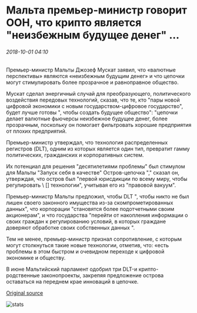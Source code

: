 # Мальта премьер-министр говорит ООН, что крипто является "неизбежным будущее денег" ...

###### 2018-10-01 04:10

Премьер-министр Мальты Джозеф Мускат заявил, что «валютные перспективы» являются «неизбежным будущим денег» и что цепочки могут стимулировать более прозрачное и равноправное общество.

Мускат сделал энергичный случай для преобразующего, политического воздействия передовых технологий, сказав, что те, кто "пары новой цифровой экономики с новым государством-цифровое государство", будет лучше готовы ", чтобы создать будущее общество": "цепочки делает валютные фьючерсы неизбежное будущее денег, более прозрачным, поскольку он помогает фильтровать хорошие предприятия от плохих предприятий.

Премьер-министр утверждал, что технология распределенных регистров (DLT), одним из которых является один тип, превратит гамму политических, гражданских и корпоративных систем.

Их потенциал для решения "десятилетиями проблемы" был стимулом для Мальты "Запуск себя в качестве" Остров-цепочка "," сказал он, утверждая, что остров был "первой юрисдикции по всему миру, чтобы регулировать \ [\] технологии", учитывая его из "правовой вакуум".

Премьер-министр Мальты предложил, чтобы DLT ", чтобы никто не был лишен своего законного имущества из-за скомпрометированных данных", что корпорации "становятся более подотчетными своим акционерам", и что государства "перейти от накопления информации о своих граждан к регулированию условий, в которых граждане доверяют обработке своих собственных данных ".

Тем не менее, премьер-министр признал сопротивление, с которым могут столкнуться такие новые технологии, отметив, что: «есть проблемы в этом быстром и очевидном переходе к цифровой экономике и обществу.

В июне Мальтийский парламент одобрил три DLT-и крипто-родственные законопроекты, закрепяя предложение острова оставаться на переднем крае инноваций в цепочке.

[Original source](https://cointelegraph.com/news/maltas-prime-minister-tells-un-that-crypto-is-the-inevitable-future-of-money)

![stats](https://c.statcounter.com/11760860/0/a89fa40b/1/ "stats")